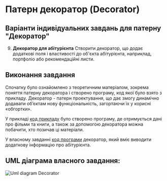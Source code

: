 # Патерн декоратор (Decorator)

## Варіанти індивідуальних завдань для патерну "Декоратор"
9. **Декоратор для абітурієнта**
   Створити декоратор, що додає додаткові поля і властивості до об'єкта абітурієнта, наприклад, портфоліо або рекомендаційні листи.

## Виконання завдання
<p>Спочатку було ознайомлено з теоретичним матеріалом, зокрема поняття патерну декоратора і створено програму, код якої було взято з прикладу.
  Декоратор - патерн проектування, що дає змогу динамічно додавати об’єктам нову функціональність, загортаючи їх у корисні «обгортки».
  
У прикладі [код прикладу](https://github.com/Artem-Pylhun/09-decorator-Artem-Pylhun/blob/main/src/Example/Program.cs) було створено програму, де отримується дані про фільми та книги, а також за допомогою декоратора можна побачити, хто позичав ці матеріали.

У власному завданні [код програми](https://github.com/Artem-Pylhun/09-decorator-Artem-Pylhun/blob/main/src/Task/Program.cs) декоратор, який вміє виводити додаткову інформацію про абітурієнта.
</p>

## UML діаграма власного завдання:
![Uml diagram Decorator](https://github.com/Artem-Pylhun/09-decorator-Artem-Pylhun/assets/145591080/ec017fdc-5c48-412e-8234-e108d1571b0a)



